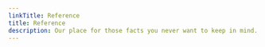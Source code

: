 ```yaml
---
linkTitle: Reference
title: Reference
description: Our place for those facts you never want to keep in mind.
---
```

